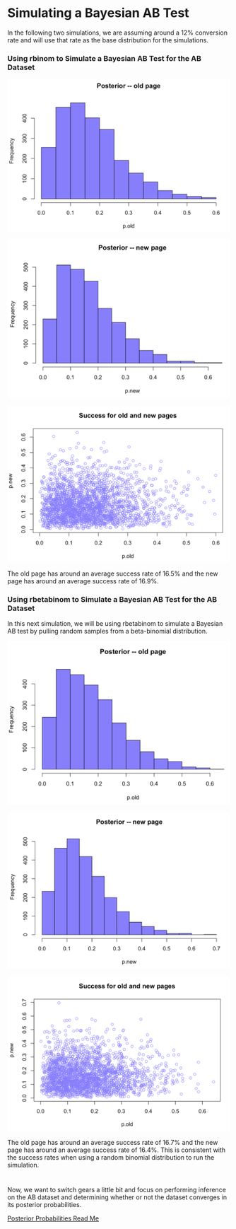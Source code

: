 # Simulating a Bayesian AB Test

In the following two simulations, we are assuming around a 12% conversion rate and will use that rate as the base distribution for the simulations. 

### Using rbinom to Simulate a Bayesian AB Test for the AB Dataset



![rbinom_old](https://github.com/EvaGostiuk/MAT4376-project-2-team-3/blob/master/AB_DataSet/images/rbinom_old.png?raw=true)

![rbinom_new](https://github.com/EvaGostiuk/MAT4376-project-2-team-3/blob/master/AB_DataSet/images/rbinom_new.png?raw=true)

![rbinom_success](https://github.com/EvaGostiuk/MAT4376-project-2-team-3/blob/master/AB_DataSet/images/rbinom_success.png?raw=true)

The old page has around an average success rate of 16.5% and the new page has around an average success rate of 16.9%.  

### Using rbetabinom to Simulate a Bayesian AB Test for the AB Dataset

In this next simulation, we will be using rbetabinom to simulate a Bayesian AB test by pulling random samples from a beta-binomial distribution.

![rbetabinom_old](https://github.com/EvaGostiuk/MAT4376-project-2-team-3/blob/master/AB_DataSet/images/rbeta_old.png?raw=true)

![rbetabinom_new](https://github.com/EvaGostiuk/MAT4376-project-2-team-3/blob/master/AB_DataSet/images/rbeta_new.png?raw=true)

![rbetabinom_success](https://github.com/EvaGostiuk/MAT4376-project-2-team-3/blob/master/AB_DataSet/images/rbeta_success.png?raw=true)

The old page has around an average success rate of 16.7% and the new page has around an average success rate of 16.4%. This is consistent with the success rates when using a random binomial distribution to run the simulation. 

# 

Now, we want to switch gears a little bit and focus on performing inference on the AB dataset and determining whether or not the dataset converges in its posterior probabilities. 

[Posterior Probabilities Read Me](https://github.com/EvaGostiuk/MAT4376-project-2-team-3/blob/master/AB_DataSet/task_3/README.md)
